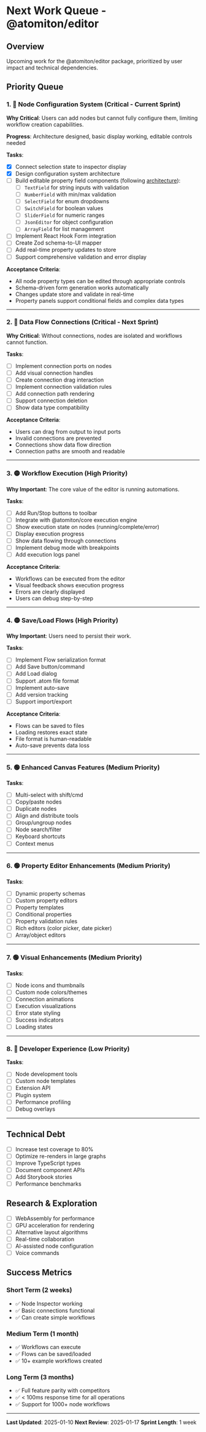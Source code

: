 # Next Work Queue - @atomiton/editor

## Overview

Upcoming work for the @atomiton/editor package, prioritized by user impact and
technical dependencies.

## Priority Queue

### 1. 🔴 Node Configuration System (Critical - Current Sprint)

**Why Critical**: Users can add nodes but cannot fully configure them, limiting
workflow creation capabilities.

**Progress**: Architecture designed, basic display working, editable controls
needed

**Tasks**:

- [x] Connect selection state to inspector display
- [x] Design configuration system architecture
- [ ] Build editable property field components (following
      [architecture](../../docs/architecture/NODE_CONFIGURATION_SYSTEM.md)):
  - [ ] `TextField` for string inputs with validation
  - [ ] `NumberField` with min/max validation
  - [ ] `SelectField` for enum dropdowns
  - [ ] `SwitchField` for boolean values
  - [ ] `SliderField` for numeric ranges
  - [ ] `JsonEditor` for object configuration
  - [ ] `ArrayField` for list management
- [ ] Implement React Hook Form integration
- [ ] Create Zod schema-to-UI mapper
- [ ] Add real-time property updates to store
- [ ] Support comprehensive validation and error display

**Acceptance Criteria**:

- All node property types can be edited through appropriate controls
- Schema-driven form generation works automatically
- Changes update store and validate in real-time
- Property panels support conditional fields and complex data types

---

### 2. 🔴 Data Flow Connections (Critical - Next Sprint)

**Why Critical**: Without connections, nodes are isolated and workflows cannot
function.

**Tasks**:

- [ ] Implement connection ports on nodes
- [ ] Add visual connection handles
- [ ] Create connection drag interaction
- [ ] Implement connection validation rules
- [ ] Add connection path rendering
- [ ] Support connection deletion
- [ ] Show data type compatibility

**Acceptance Criteria**:

- Users can drag from output to input ports
- Invalid connections are prevented
- Connections show data flow direction
- Connection paths are smooth and readable

---

### 3. 🟡 Workflow Execution (High Priority)

**Why Important**: The core value of the editor is running automations.

**Tasks**:

- [ ] Add Run/Stop buttons to toolbar
- [ ] Integrate with @atomiton/core execution engine
- [ ] Show execution state on nodes (running/complete/error)
- [ ] Display execution progress
- [ ] Show data flowing through connections
- [ ] Implement debug mode with breakpoints
- [ ] Add execution logs panel

**Acceptance Criteria**:

- Workflows can be executed from the editor
- Visual feedback shows execution progress
- Errors are clearly displayed
- Users can debug step-by-step

---

### 4. 🟡 Save/Load Flows (High Priority)

**Why Important**: Users need to persist their work.

**Tasks**:

- [ ] Implement Flow serialization format
- [ ] Add Save button/command
- [ ] Add Load dialog
- [ ] Support .atom file format
- [ ] Implement auto-save
- [ ] Add version tracking
- [ ] Support import/export

**Acceptance Criteria**:

- Flows can be saved to files
- Loading restores exact state
- File format is human-readable
- Auto-save prevents data loss

---

### 5. 🟢 Enhanced Canvas Features (Medium Priority)

**Tasks**:

- [ ] Multi-select with shift/cmd
- [ ] Copy/paste nodes
- [ ] Duplicate nodes
- [ ] Align and distribute tools
- [ ] Group/ungroup nodes
- [ ] Node search/filter
- [ ] Keyboard shortcuts
- [ ] Context menus

---

### 6. 🟢 Property Editor Enhancements (Medium Priority)

**Tasks**:

- [ ] Dynamic property schemas
- [ ] Custom property editors
- [ ] Property templates
- [ ] Conditional properties
- [ ] Property validation rules
- [ ] Rich editors (color picker, date picker)
- [ ] Array/object editors

---

### 7. 🟢 Visual Enhancements (Medium Priority)

**Tasks**:

- [ ] Node icons and thumbnails
- [ ] Custom node colors/themes
- [ ] Connection animations
- [ ] Execution visualizations
- [ ] Error state styling
- [ ] Success indicators
- [ ] Loading states

---

### 8. 🔵 Developer Experience (Low Priority)

**Tasks**:

- [ ] Node development tools
- [ ] Custom node templates
- [ ] Extension API
- [ ] Plugin system
- [ ] Performance profiling
- [ ] Debug overlays

---

## Technical Debt

- [ ] Increase test coverage to 80%
- [ ] Optimize re-renders in large graphs
- [ ] Improve TypeScript types
- [ ] Document component APIs
- [ ] Add Storybook stories
- [ ] Performance benchmarks

## Research & Exploration

- [ ] WebAssembly for performance
- [ ] GPU acceleration for rendering
- [ ] Alternative layout algorithms
- [ ] Real-time collaboration
- [ ] AI-assisted node configuration
- [ ] Voice commands

## Success Metrics

### Short Term (2 weeks)

- ✅ Node Inspector working
- ✅ Basic connections functional
- ✅ Can create simple workflows

### Medium Term (1 month)

- ✅ Workflows can execute
- ✅ Flows can be saved/loaded
- ✅ 10+ example workflows created

### Long Term (3 months)

- ✅ Full feature parity with competitors
- ✅ < 100ms response time for all operations
- ✅ Support for 1000+ node workflows

---

**Last Updated**: 2025-01-10 **Next Review**: 2025-01-17 **Sprint Length**: 1
week
